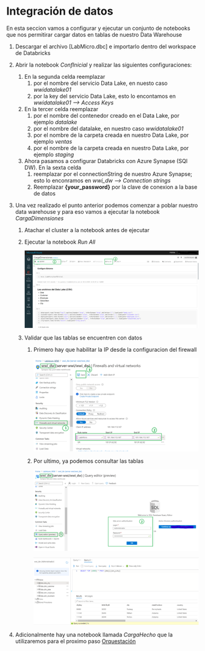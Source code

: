 # Integración de datos

En esta seccion vamos a configurar y ejecutar un conjunto de notebooks que nos permitirar cargar datos en tablas de nuestro Data Warehouse

1. Descargar el archivo [LabMicro.dbc] e importarlo dentro del workspace de Databricks
2. Abrir la notebook _ConfInicial_ y realizar las siguientes configuraciones:
	1. En la segunda celda reemplazar
		1. **_<nombreCuenta>_** por el nombre del servicio Data Lake, en nuesto caso _wwidatalake01_
		2. **_<keyDataLake>_** por la key del servicio Data Lake, esto lo encontamos en _wwidatalake01 --> Access Keys_
	2. En la tercer celda reemplazar
		1. **_<nombreContainer>_** por el nombre del contenedor creado en el Data Lake, por ejemplo _datalake_
		2. **_<nombreDataLake>_** por el nombre del datalake, en nuestro caso _wwidatalake01_ 
		3. **_<carpetaVentas>_** por el nombre de la carpeta creada en nuestro Data Lake, por ejemplo _ventas_
		4. **_<carpetaStaging>_** por el nombre de la carpeta creada en nuestro Data Lake, por ejemplo _staging_
	3. Ahora pasamos a configurar Databricks con Azure Synapse (SQl DW). En la sexta celda
		1. **_<connectionString>_** reemplazar por el connectionString de nuestro Azure Synapse; esto lo enconramos en _wwi_dw --> Connection strings_
		2. Reemplazar **{your_password}** por la clave de conexion a la base de datos
3. Una vez realizado el punto anterior podemos comenzar a poblar nuestro data warehouse y para eso vamos a ejecutar la notebook _CargaDimensiones_
	1. Atachar el cluster a la notebook antes de ejecutar 
	2. Ejecutar la notebook _Run_ _All_ 
		
		<img src="images/DB_08.png"/><br/>
		
	3. Validar que las tablas se encuentren con datos
		1. Primero hay que habilitar la IP desde la configuracion del firewall
			
			<img src="images/Synapse_05.png"/><br/>
			
		2. Por ultimo, ya podemos consultar las tablas
			
			<img src="images/Synapse_06.png"/><br/>
			
			<img src="images/Synapse_07.png"/><br/>
			
4. Adicionalmente hay una notebook llamada _CargaHecho_ que la utilizaremos para el proximo paso [Orquestación](./Orquestaci&oacute;n.md)